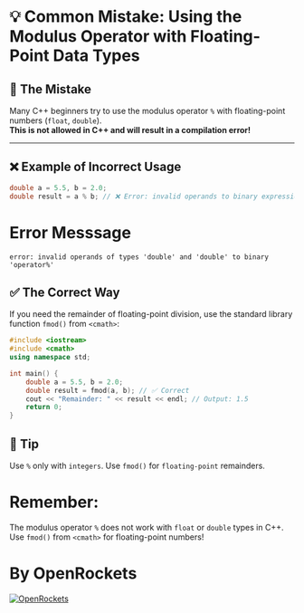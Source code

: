 # 💡 Common Mistake: Using the Modulus Operator with Floating-Point Data Types

## 🚩 The Mistake

Many C++ beginners try to use the modulus operator `%` with floating-point numbers (`float`, `double`).  
**This is not allowed in C++ and will result in a compilation error!**

---

## ❌ Example of Incorrect Usage

```cpp
double a = 5.5, b = 2.0;
double result = a % b; // ❌ Error: invalid operands to binary expression
```
# Error Messsage
```error: invalid operands of types 'double' and 'double' to binary 'operator%'```

## ✅ The Correct Way

If you need the remainder of floating-point division, use the standard library function ```fmod()``` from ```<cmath>```:
```cpp
#include <iostream>
#include <cmath>
using namespace std;

int main() {
    double a = 5.5, b = 2.0;
    double result = fmod(a, b); // ✅ Correct
    cout << "Remainder: " << result << endl; // Output: 1.5
    return 0;
}
```


## 📝 Tip
Use ``%`` only with ```integers```.
Use ```fmod()``` for ```floating-point``` remainders.
# Remember:

The modulus operator ```%``` does not work with ```float``` or ```double``` types in C++.
Use ```fmod()``` from ```<cmath>``` for floating-point numbers!

# By OpenRockets

[![OpenRockets](https://img.shields.io/badge/OpenRockets-Verified%20Contributor-white?labelColor=black&style=for-the-badge&logo=Rocket&logoColor=white&link=https://www.github.com/openrockets)](https://www.github.com/openrockets)
